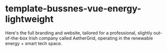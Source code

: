 # template-bussnes-vue-energy-lightweight
Here's the full branding and website, tailored for a professional, slightly out-of-the-box Irish company called AetherGrid, operating in the renewable energy + smart tech space.
